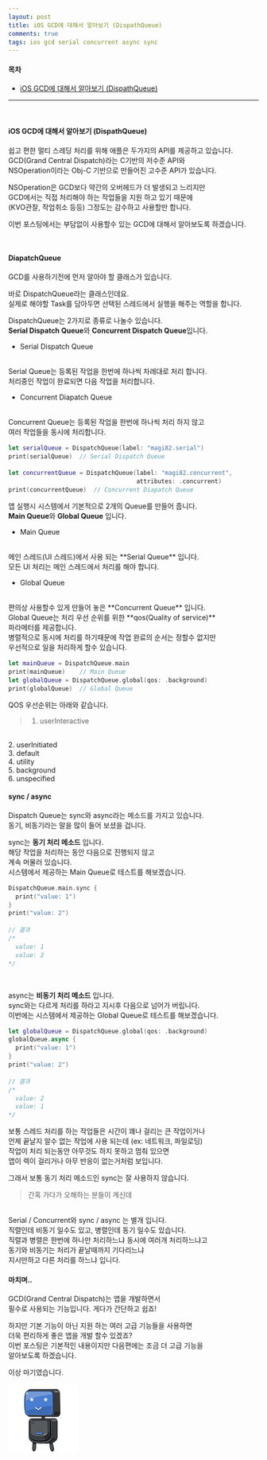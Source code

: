 ```yaml
---
layout: post
title: iOS GCD에 대해서 알아보기 (DispathQueue)
comments: true
tags: ios gcd serial concurrent async sync
---
```


#### 목차

- [iOS GCD에 대해서 알아보기 (DispathQueue)](https://magi82.github.io/gcd-01/)

---

<br>

#### iOS GCD에 대해서 알아보기 (DispathQueue)

쉽고 편한 멀티 스레딩 처리를 위해 애플은 두가지의 API를 제공하고 있습니다.
<br>
GCD(Grand Central Dispatch)라는 C기반의 저수준 API와
<br>
NSOperation이라는 Obj-C 기반으로 만들어진 고수준 API가 있습니다.

NSOperation은 GCD보다 약간의 오버헤드가 더 발생되고 느리지만
<br>
GCD에서는 직접 처리해야 하는 작업들을 지원 하고 있기 때문에
<br>
(KVO관찰, 작업취소 등등) 그정도는 감수하고 사용할만 합니다.

이번 포스팅에서는 부담없이 사용할수 있는 GCD에 대해서 알아보도록 하겠습니다.

<br>

#### DiapatchQueue

GCD를 사용하기전에 먼저 알아야 할 클래스가 있습니다.

바로 DispatchQueue라는 클래스인데요.
<br>
실제로 해야할 Task를 담아두면 선택된 스레드에서 실행을 해주는 역할을 합니다.

DispatchQueue는 2가지로 종류로 나눌수 있습니다.
<br>
**Serial Dispatch Queue**와 **Concurrent Dispatch Queue**입니다.

- Serial Dispatch Queue
<br>
Serial Queue는 등록된 작업을 한번에 하나씩 차례대로 처리 합니다.
<br>
처리중인 작업이 완료되면 다음 작업을 처리합니다.

- Concurrent Diapatch Queue
<br>
Concurrent Queue는 등록된 작업을 한번에 하나씩 처리 하지 않고
<br>
여러 작업들을 동시에 처리합니다.

```swift
let serialQueue = DispatchQueue(label: "magi82.serial")
print(serialQueue)	// Serial Dispatch Queue

let concurrentQueue = DispatchQueue(label: "magi82.concurrent",
                                    attributes: .concurrent)
print(concurrentQueue)	// Concurrent Diapatch Queue
```

앱 실행시 시스템에서 기본적으로 2개의 Queue를 만들어 줍니다.
<br>
**Main Queue**와 **Global Queue** 입니다.

- Main Queue
<br>
메인 스레드(UI 스레드)에서 사용 되는 **Serial Queue** 입니다.
<br>
모든 UI 처리는 메인 스레드에서 처리를 해야 합니다.

- Global Queue
<br>
편의상 사용할수 있게 만들어 놓은 **Concurrent Queue** 입니다.
<br>
Global Queue는 처리 우선 순위를 위한 **qos(Quality of service)**
<br>
파라메터를 제공합니다.
<br>
병렬적으로 동시에 처리를 하기때문에 작업 완료의 순서는 정할수 없지만
<br>
우선적으로 일을 처리하게 할수 있습니다.

```swift
let mainQueue = DispatchQueue.main
print(mainQueue)	// Main Queue
let globalQueue = DispatchQueue.global(qos: .background)
print(globalQueue)	// Global Queue
```

QOS 우선순위는 아래와 같습니다.
> 1. userInteractive
<br>
2. userInitiated
<br>
3. default
<br>
4. utility
<br>
5. background
<br>
6. unspecified

<br>

#### sync / async

Dispatch Queue는 sync와 async라는 메소드를 가지고 있습니다.
<br>
동기, 비동기라는 말을 많이 들어 보셨을 겁니다.

sync는 **동기 처리 메소드** 입니다.
<br>
해당 작업을 처리하는 동안 다음으로 진행되지 않고
<br>
계속 머물러 있습니다.
<br>
시스템에서 제공하는 Main Queue로 테스트를 해보겠습니다.

```swift
DispatchQueue.main.sync {
  print("value: 1")
}
print("value: 2")

// 결과
/*
  value: 1
  value: 2
*/
```

<br>

async는 **비동기 처리 메소드** 입니다.
<br>
sync와는 다르게 처리를 하라고 지시후 다음으로 넘어가 버립니다.
<br>
이번에는 시스템에서 제공하는 Global Queue로 테스트를 해보겠습니다.

```swift
let globalQueue = DispatchQueue.global(qos: .background)
globalQueue.async {
  print("value: 1")
}
print("value: 2")

// 결과
/*
  value: 2
  value: 1
*/
```

보통 스레드 처리를 하는 작업들은 시간이 꽤나 걸리는 큰 작업이거나
<br>
언제 끝날지 알수 없는 작업에 사용 되는데 (ex: 네트워크, 파일로딩)
<br>
작업이 처리 되는동안 아무것도 하지 못하고 멈춰 있으면
<br>
앱이 렉이 걸리거나 아무 반응이 없는거처럼 보입니다.

그래서 보통 동기 처리 메소드인 sync는 잘 사용하지 않습니다.

> 간혹 가다가 오해하는 분들이 계신데
<br>
Serial / Concurrent와 sync / async 는 별개 입니다.
<br>
직렬인데 비동기 일수도 있고, 병렬인데 동기 일수도 있습니다.
<br>
직렬과 병렬은 한번에 하나만 처리하느냐 동시에 여러개 처리하느냐고
<br>
동기와 비동기는 처리가 끝날때까지 기다리느냐
<br>
지시만하고 다른 처리를 하느냐 입니다.

<br>

#### 마치며..

GCD(Grand Central Dispatch)는 앱을 개발하면서
<br>
필수로 사용되는 기능입니다. 게다가 간단하고 쉽죠!

하지만 기본 기능이 아닌 지원 하는 여러 고급 기능들을 사용하면
<br>
더욱 편리하게 좋은 앱을 개발 할수 있겠죠?
<br>
이번 포스팅은 기본적인 내용이지만 다음편에는 조금 더 고급 기능을
<br>
알아보도록 하겠습니다.

이상 마기였습니다.

![logo](../images/magi.png)